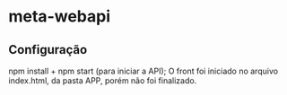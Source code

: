# meta-webapi

## Configuração
npm install + npm start (para iniciar a API);
O front foi iniciado no arquivo index.html, da pasta APP, porém não foi finalizado.